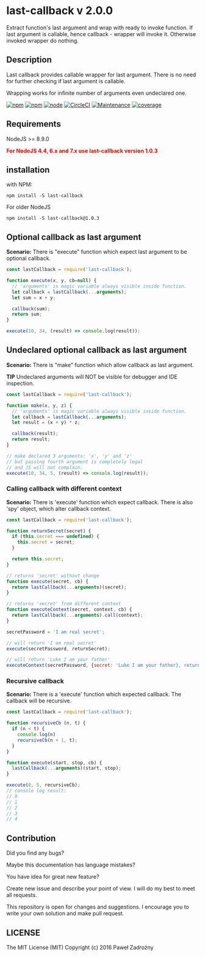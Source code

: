 # last-callback v 2.0.0

Extract function's last argument and wrap with ready to invoke function.
If last argument is callable, hence callback - wrapper will invoke it.
Otherwise invoked wrapper do nothing.

## Description

Last callback provides callable wrapper for last argument. There is no need for
further checking if last argument is callable.

Wrapping works for infinite number of arguments even undeclared one.

[![npm](https://img.shields.io/npm/l/last-callback.svg?maxAge=2592000)]()
[![npm](https://img.shields.io/npm/dt/last-callback.svg?maxAge=2592000)]()
[![node](https://img.shields.io/node/v/last-callback.svg?maxAge=2592000)]()
[![CircleCI](https://img.shields.io/circleci/project/github/pawelzny/last-callback.svg)]()
[![Maintenance](https://img.shields.io/maintenance/yes/2018.svg?maxAge=2592000)]()
[![coverage](https://img.shields.io/badge/coverage-100%25-brightgreen.svg)]()

## Requirements

NodeJS >= 8.9.0

<div style="color: red; font-weight: 700;">
For NodeJS 4.4, 6.x and 7.x use last-callback version 1.0.3
</div>

## installation

with NPM:

```shell
npm install -S last-callback
```

For older NodeJS

```shell
npm install -S last-callback@1.0.3
```

## Optional callback as last argument

**Scenario:** There is "execute" function which expect last argument to be optional callback.

```javascript
const lastCallback = require('last-callback');

function execute(x, y, cb=null) {
  // 'arguments' is magic variable always visible inside function.
  let callback = lastCallback(...arguments);
  let sum = x + y;

  callback(sum);
  return sum;
}

execute(10, 34, (result) => console.log(result));
```

## Undeclared optional callback as last argument

**Scenario:** There is "make" function which allow callback as last argument.

**TIP** Undeclared arguments will NOT be visible for debugger and IDE inspection.

```javascript
const lastCallback = require('last-callback');

function make(x, y, z) {
  // 'arguments' is magic variable always visible inside function.
  let callback = lastCallback(...arguments);
  let result = (x + y) * z;

  callback(result);
  return result;
}

// make declared 3 arguments: 'x', 'y' and 'z'
// but passing fourth argument is completely legal
// and JS will not complain.
execute(10, 34, 5, (result) => console.log(result));
```

### Calling callback with different context

**Scenario:** There is 'execute' function which expect callback. There is also 'spy' object, which alter callback context.

```javascript
const lastCallback = require('last-callback');

function returnSecret(secret) {
  if (this.secret === undefined) {
    this.secret = secret;
  }

  return this.secret;
}

// returns 'secret' without change
function execute(secret, cb) {
  return lastCallback(...arguments)(secret);
}

// returns 'secret' from different context
function executeContext(secret, context, cb) {
  return lastCallback(...arguments).call(context);
}

secretPassword = 'I am real secret';

// will return 'I am real secret'
execute(secretPassword, returnSecret);

// will return 'Luke I am your father'
executeContext(secretPassword, {secret: 'Luke I am your father}, returnSecret);
```

### Recursive callback

**Scenario:** There is a 'execute' function which expected callback. The callback will be recursive.

```javascript
const lastCallback = require('last-callback');

function recursiveCb (n, t) {
  if (n < t) {
    console.log(n)
    recursiveCb(n + 1, t);
  }
}

function execute(start, stop, cb) {
  lastCallback(...arguments)(start, stop);
}

execute(0, 5, recursiveCb);
// console log result:
// 0
// 1
// 2
// 3
// 4
```

## Contribution

Did you find any bugs?

Maybe this documentation has language mistakes?

You have idea for great new feature?


Create new issue and describe your point of view.
I will do my best to meet all requests.

This repository is open for changes and suggestions.
I encourage you to write your own solution and make pull request.

## LICENSE
The MIT License (MIT)
Copyright (c) 2016 Paweł Zadrożny
